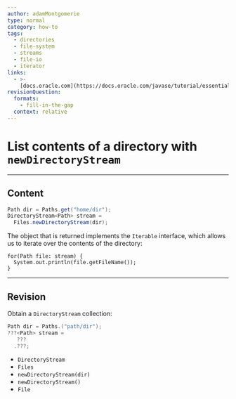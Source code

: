 ```yaml
---
author: adamMontgomerie
type: normal
category: how-to
tags:
  - directories
  - file-system
  - streams
  - file-io
  - iterator
links:
  - >-
    [docs.oracle.com](https://docs.oracle.com/javase/tutorial/essential/io/dirs.html){website}
revisionQuestion:
  formats:
    - fill-in-the-gap
  context: relative
---
```


# List contents of a directory with `newDirectoryStream`


---

## Content

```java
Path dir = Paths.get("home/dir");
DirectoryStream<Path> stream =
  Files.newDirectoryStream(dir);
```

The object that is returned implements the `Iterable` interface, which allows us to iterate over the contents of the directory:

```plain-text
for(Path file: stream) {
  System.out.println(file.getFileName());
}
```


---

## Revision

Obtain a `DirectoryStream` collection:

```java
Path dir = Paths.("path/dir");
???<Path> stream =
   ???
  .???;
```

- `DirectoryStream` 
- `Files` 
- `newDirectoryStream(dir)` 
- `newDirectoryStream()` 
- `File`
